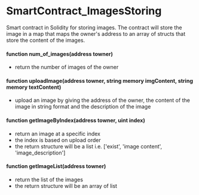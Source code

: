 # SmartContract_ImagesStoring
Smart contract in Solidity for storing images. The contract will store the image in a map that maps the owner's address to an array of structs that store the content of the images.

#### function num_of_images(address towner) 
* return the number of images of the owner
#### function uploadImage(address towner, string memory imgContent, string memory textContent)
 * upload an image by giving the address of the owner, the content of the image in string format and the description of the image 
#### function getImageByIndex(address towner, uint index)
 * return an image at a specific index
 * the index is based on upload order
 * the return structure will be a list i.e. ['exist', 'image content', 'image_description']
#### function getImageList(address towner)
 * return the list of the images 
 * the return structure will be an array of list
